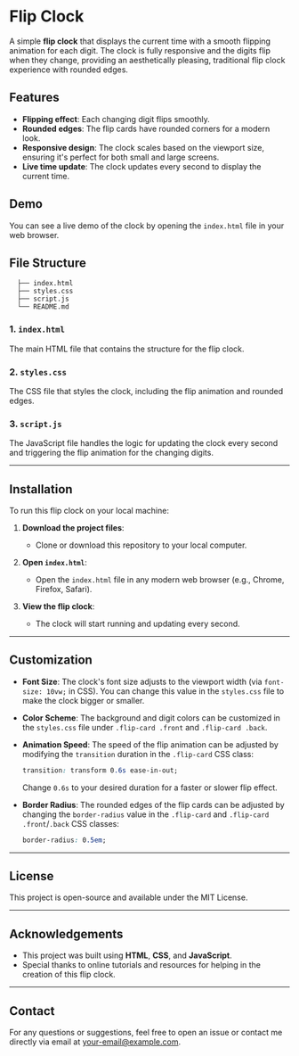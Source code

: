 # Flip Clock

A simple **flip clock** that displays the current time with a smooth flipping animation for each digit. The clock is fully responsive and the digits flip when they change, providing an aesthetically pleasing, traditional flip clock experience with rounded edges.

## Features

- **Flipping effect**: Each changing digit flips smoothly.
- **Rounded edges**: The flip cards have rounded corners for a modern look.
- **Responsive design**: The clock scales based on the viewport size, ensuring it's perfect for both small and large screens.
- **Live time update**: The clock updates every second to display the current time.

## Demo

You can see a live demo of the clock by opening the `index.html` file in your web browser.

## File Structure

```/flip-clock
  ├── index.html
  ├── styles.css
  ├── script.js
  └── README.md
```


### 1. `index.html`
The main HTML file that contains the structure for the flip clock.

### 2. `styles.css`
The CSS file that styles the clock, including the flip animation and rounded edges.

### 3. `script.js`
The JavaScript file handles the logic for updating the clock every second and triggering the flip animation for the changing digits.

---

## Installation

To run this flip clock on your local machine:

1. **Download the project files**:
    - Clone or download this repository to your local computer.

2. **Open `index.html`**:
    - Open the `index.html` file in any modern web browser (e.g., Chrome, Firefox, Safari).

3. **View the flip clock**:
    - The clock will start running and updating every second.

---

## Customization

- **Font Size**: The clock's font size adjusts to the viewport width (via `font-size: 10vw;` in CSS). You can change this value in the `styles.css` file to make the clock bigger or smaller.
- **Color Scheme**: The background and digit colors can be customized in the `styles.css` file under `.flip-card .front` and `.flip-card .back`.
- **Animation Speed**: The speed of the flip animation can be adjusted by modifying the `transition` duration in the `.flip-card` CSS class:
    ```css
    transition: transform 0.6s ease-in-out;
    ```
    Change `0.6s` to your desired duration for a faster or slower flip effect.

- **Border Radius**: The rounded edges of the flip cards can be adjusted by changing the `border-radius` value in the `.flip-card` and `.flip-card .front`/`.back` CSS classes:
    ```css
    border-radius: 0.5em;
    ```

---

## License

This project is open-source and available under the MIT License.

---

## Acknowledgements

- This project was built using **HTML**, **CSS**, and **JavaScript**.
- Special thanks to online tutorials and resources for helping in the creation of this flip clock.

---

## Contact

For any questions or suggestions, feel free to open an issue or contact me directly via email at [your-email@example.com](mailto:your-email@example.com).
